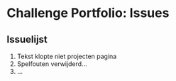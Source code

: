 # Challenge Portfolio: Issues

## Issuelijst

1. Tekst klopte niet projecten pagina
2. Spelfouten verwijderd...
3. ...